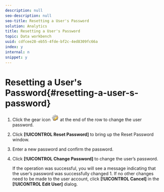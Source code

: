 ```yaml
---
description: null
seo-description: null
seo-title: Resetting a User's Password
solution: Analytics
title: Resetting a User's Password
topic: Data workbench
uuid: cdfcee28-eb55-4fde-bf2c-4ed8309fc66a
index: y
internal: n
snippet: y
---
```


# Resetting a User's Password{#resetting-a-user-s-password}

1. Click the gear icon ![](assets/edit_icon.png) at the end of the row to change the user password.
1. Click **[!UICONTROL Reset Password]** to bring up the Reset Password window.
1. Enter a new password and confirm the password.
1. Click **[!UICONTROL Change Password]** to change the user’s password.

   If the operation was successful, you will see a message indicating that the user’s password was successfully changed 1. If no other changes need to be made to the user account, click **[!UICONTROL Cancel]** in the **[!UICONTROL Edit User]** dialog.
